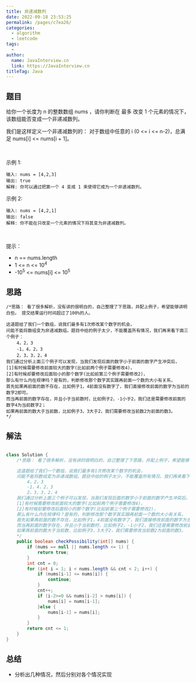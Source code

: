 ```yaml
---
title: 非递减数列
date: 2022-09-18 23:53:25
permalink: /pages/c7ea26/
categories:
  - algorithm
  - leetcode
tags:
  - 
author: 
  name: JavaInterview.cn
  link: https://JavaInterview.cn
titleTag: Java
---
```


## 题目

给你一个长度为 n 的整数数组 nums ，请你判断在 最多 改变 1 个元素的情况下，该数组能否变成一个非递减数列。

我们是这样定义一个非递减数列的： 对于数组中任意的 i (0 <= i <= n-2)，总满足 nums[i] <= nums[i + 1]。

 

示例 1:

    输入: nums = [4,2,3]
    输出: true
    解释: 你可以通过把第一个 4 变成 1 来使得它成为一个非递减数列。
示例 2:

    输入: nums = [4,2,1]
    输出: false
    解释: 你不能在只改变一个元素的情况下将其变为非递减数列。
 

提示：

- n == nums.length
- 1 <= n <= 10<sup>4</sup>
- -10<sup>5</sup> <= nums[i] <= 10<sup>5</sup>


## 思路


    /*思路： 看了很多解析，没有讲的很明白的，自己整理了下思路，并配上例子，希望能够讲明白些。 提交结果运行时间超过了100%的人。

    这道题给了我们一个数组，说我们最多有1次修改某个数字的机会，
    问能不能将数组变为非递减数组。题目中给的例子太少，不能覆盖所有情况，我们再来看下面三个例子：
        4，2，3
        -1，4，2，3
        2，3，3，2，4
    我们通过分析上面三个例子可以发现，当我们发现后面的数字小于前面的数字产生冲突后，
    [1]有时候需要修改前面较大的数字(比如前两个例子需要修改4)，
    [2]有时候却要修改后面较小的那个数字(比如前第三个例子需要修改2)，
    那么有什么内在规律吗？是有的，判断修改那个数字其实跟再前面一个数的大小有关系，
    首先如果再前面的数不存在，比如例子1，4前面没有数字了，我们直接修改前面的数字为当前的数字2即可。
    而当再前面的数字存在，并且小于当前数时，比如例子2，-1小于2，我们还是需要修改前面的数字4为当前数字2；
    如果再前面的数大于当前数，比如例子3，3大于2，我们需要修改当前数2为前面的数3。
    */

## 解法
```java

class Solution {
    /*思路： 看了很多解析，没有讲的很明白的，自己整理了下思路，并配上例子，希望能够讲明白些。 提交结果运行时间超过了100%的人。

    这道题给了我们一个数组，说我们最多有1次修改某个数字的机会，
    问能不能将数组变为非递减数组。题目中给的例子太少，不能覆盖所有情况，我们再来看下面三个例子：
        4，2，3
        -1，4，2，3
        2，3，3，2，4
    我们通过分析上面三个例子可以发现，当我们发现后面的数字小于前面的数字产生冲突后，
    [1]有时候需要修改前面较大的数字(比如前两个例子需要修改4)，
    [2]有时候却要修改后面较小的那个数字(比如前第三个例子需要修改2)，
    那么有什么内在规律吗？是有的，判断修改那个数字其实跟再前面一个数的大小有关系，
    首先如果再前面的数不存在，比如例子1，4前面没有数字了，我们直接修改前面的数字为当前的数字2即可。
    而当再前面的数字存在，并且小于当前数时，比如例子2，-1小于2，我们还是需要修改前面的数字4为当前数字2；
    如果再前面的数大于当前数，比如例子3，3大于2，我们需要修改当前数2为前面的数3。
    */
    public boolean checkPossibility(int[] nums) {
        if (nums == null || nums.length <= 1) {
            return true;
        }
        int cnt = 0;
        for (int i = 1; i < nums.length && cnt < 2; i++) {
            if (nums[i-1] <= nums[i]) {
                continue;
            }
            cnt++;
            if (i-2>=0 && nums[i-2] > nums[i]) {
                nums[i] = nums[i-1];
            }else {
                nums[i-1] = nums[i];
            }
        }
        return cnt <= 1;
    }
}
```

## 总结

- 分析出几种情况，然后分别对各个情况实现 

